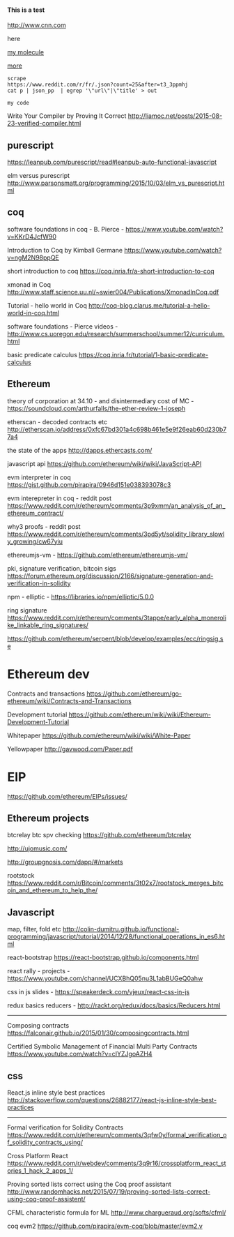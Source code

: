 
#### This is a test

http://www.cnn.com

here

[my molecule](hhh.md)

[more](more.md)

```
scrape
https://www.reddit.com/r/fr/.json?count=25&after=t3_3ppmhj
cat p | json_pp  | egrep '\"url\"|\"title' > out
```

```
my code
```

Write Your Compiler by Proving It Correct
http://liamoc.net/posts/2015-08-23-verified-compiler.html

## purescript

https://leanpub.com/purescript/read#leanpub-auto-functional-javascript

elm versus purescript http://www.parsonsmatt.org/programming/2015/10/03/elm_vs_purescript.html

## coq

software foundations in coq - B. Pierce - https://www.youtube.com/watch?v=KKrD4JcfW90

Introduction to Coq by Kimball Germane  https://www.youtube.com/watch?v=ngM2N98ppQE

short introduction to coq https://coq.inria.fr/a-short-introduction-to-coq

xmonad in Coq http://www.staff.science.uu.nl/~swier004/Publications/XmonadInCoq.pdf

Tutorial - hello world in Coq http://coq-blog.clarus.me/tutorial-a-hello-world-in-coq.html

software foundations - Pierce videos - 
http://www.cs.uoregon.edu/research/summerschool/summer12/curriculum.html

basic predicate calculus https://coq.inria.fr/tutorial/1-basic-predicate-calculus


## Ethereum

theory of corporation at 34.10 - and disintermediary cost of MC  - https://soundcloud.com/arthurfalls/the-ether-review-1-joseph

etherscan - decoded contracts etc http://etherscan.io/address/0xfc67bd301a4c698b461e5e9f26eab60d230b77a4

the state of the apps http://dapps.ethercasts.com/

javascript api https://github.com/ethereum/wiki/wiki/JavaScript-API

evm interpreter in coq https://gist.github.com/pirapira/0946d151e038393078c3

evm interepreter in coq - reddit post https://www.reddit.com/r/ethereum/comments/3p9xmm/an_analysis_of_an_ethereum_contract/

why3 proofs - reddit post https://www.reddit.com/r/ethereum/comments/3pd5yt/solidity_library_slowly_growing/cw67yiu

ethereumjs-vm - https://github.com/ethereum/ethereumjs-vm/

pki, signature verification, bitcoin sigs https://forum.ethereum.org/discussion/2166/signature-generation-and-verification-in-solidity

npm - elliptic - https://libraries.io/npm/elliptic/5.0.0

ring signature
https://www.reddit.com/r/ethereum/comments/3tappe/early_alpha_monerolike_linkable_ring_signatures/

https://github.com/ethereum/serpent/blob/develop/examples/ecc/ringsig.se


# Ethereum dev


Contracts and transactions https://github.com/ethereum/go-ethereum/wiki/Contracts-and-Transactions

Development tutorial https://github.com/ethereum/wiki/wiki/Ethereum-Development-Tutorial

Whitepaper https://github.com/ethereum/wiki/wiki/White-Paper

Yellowpaper http://gavwood.com/Paper.pdf

# EIP

https://github.com/ethereum/EIPs/issues/


## Ethereum projects


btcrelay  btc spv checking https://github.com/ethereum/btcrelay

http://ujomusic.com/

http://groupgnosis.com/dapp/#/markets

rootstock https://www.reddit.com/r/Bitcoin/comments/3t02x7/rootstock_merges_bitcoin_and_ethereum_to_help_the/

## Javascript

map, filter, fold etc http://colin-dumitru.github.io/functional-programming/javascript/tutorial/2014/12/28/functional_operations_in_es6.html

react-bootstrap https://react-bootstrap.github.io/components.html

react rally - projects - https://www.youtube.com/channel/UCXBhQ05nu3L1abBUGeQ0ahw

css in js slides - https://speakerdeck.com/vjeux/react-css-in-js

redux basics reducers - http://rackt.org/redux/docs/basics/Reducers.html

---

Composing contracts https://falconair.github.io/2015/01/30/composingcontracts.html


Certified Symbolic Management of Financial Multi Party Contracts https://www.youtube.com/watch?v=cIYZJgoAZH4

## css 

React.js inline style best practices http://stackoverflow.com/questions/26882177/react-js-inline-style-best-practices

---

Formal verification for Solidity Contracts https://www.reddit.com/r/ethereum/comments/3qfw0y/formal_verification_of_solidity_contracts_using/

Cross Platform React https://www.reddit.com/r/webdev/comments/3q9r16/crossplatform_react_stories_1_hack_2_apps_1/

Proving sorted lists correct using the Coq proof assistant
http://www.randomhacks.net/2015/07/19/proving-sorted-lists-correct-using-coq-proof-assistent/

CFML characteristic formula for ML
http://www.chargueraud.org/softs/cfml/

coq evm2 https://github.com/pirapira/evm-coq/blob/master/evm2.v


